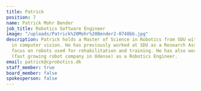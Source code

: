 ```yaml
---
title: Patrick
position: 7
name: Patrick Mohr Bender
job_title: Robotics Software Engineer
image: "/uploads/Patrick%20Mohr%20Bender2-0748bb.jpg"
description: Patrick holds a Master of Science in Robotics from SDU with specialty
  in computer vision. He has previously worked at SDU as a Research Assistant with
  focus on robots used for rehabilitation and training. He has also worked at MiR
  (fast growing robot company in Odense) as a Robotics Engineer.
email: patrick@cprobotics.dk
staff_member: true
board_member: false
spokesperson: false
---
```


